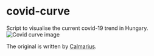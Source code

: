 # covid-curve
Script to visualise the current covid-19 trend in Hungary.
![Covid curve image](https://i.imgur.com/Qjdd0C5.png)

The original is written by [Calmarius](https://github.com/Calmarius).
